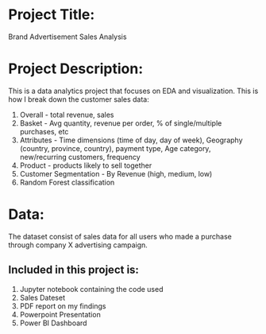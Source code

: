 # **Project Title:** 
Brand Advertisement Sales Analysis

# **Project Description:** 
This is a data analytics project that focuses on EDA and visualization. This is how I break down the customer sales data:
1. Overall - total revenue, sales
2. Basket - Avg quantity, revenue per order, % of single/multiple purchases, etc
3. Attributes - Time dimensions (time of day, day of week), Geography (country, province, country), payment type, Age category, new/recurring customers, frequency
4. Product - products likely to sell together
5. Customer Segmentation - By Revenue (high, medium, low)
6. Random Forest classification

# **Data:** 
The dataset consist of sales data for all users who made a purchase through company X advertising campaign. 

## **Included in this project is:**
1. Jupyter notebook containing the code used
2. Sales Dateset
3. PDF report on my findings
4. Powerpoint Presentation
5. Power BI Dashboard
